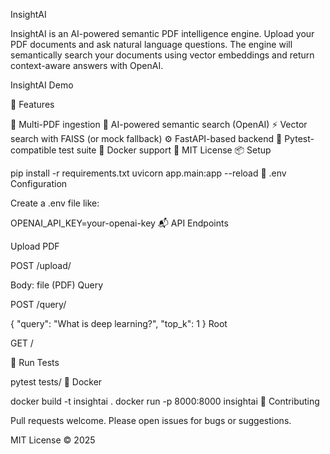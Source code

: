 InsightAI

InsightAI is an AI-powered semantic PDF intelligence engine. Upload your PDF documents and ask natural language questions. The engine will semantically search your documents using vector embeddings and return context-aware answers with OpenAI.

InsightAI Demo

🚀 Features

📄 Multi-PDF ingestion
🧠 AI-powered semantic search (OpenAI)
⚡ Vector search with FAISS (or mock fallback)
⚙️ FastAPI-based backend
🧪 Pytest-compatible test suite
🐳 Docker support
🎯 MIT License
📦 Setup

pip install -r requirements.txt
uvicorn app.main:app --reload
🔐 .env Configuration

Create a .env file like:

OPENAI_API_KEY=your-openai-key
📬 API Endpoints

Upload PDF

POST /upload/

Body: file (PDF)
Query

POST /query/

{
  "query": "What is deep learning?",
  "top_k": 1
}
Root

GET /

🧪 Run Tests

pytest tests/
🐳 Docker

docker build -t insightai .
docker run -p 8000:8000 insightai
🤝 Contributing

Pull requests welcome. Please open issues for bugs or suggestions.

MIT License © 2025
